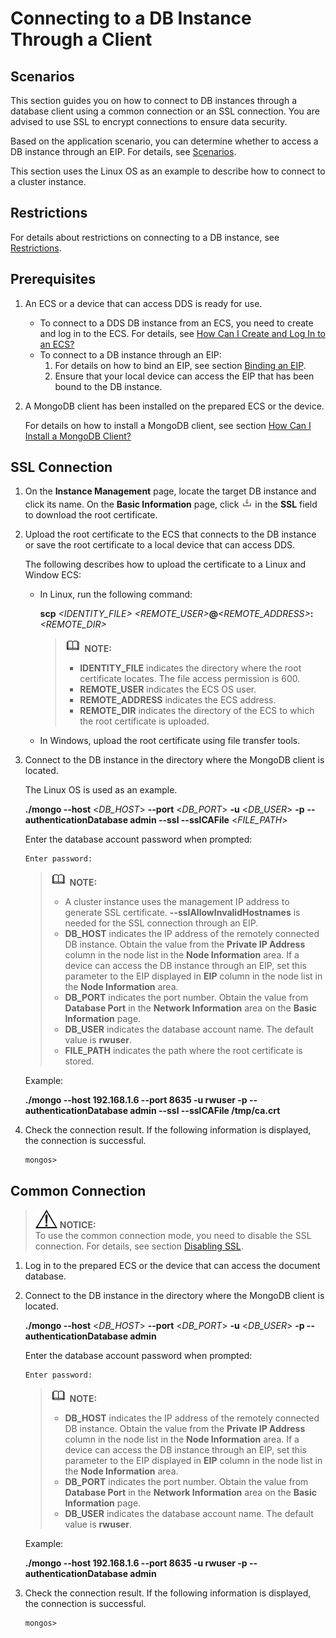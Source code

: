 # Connecting to a DB Instance Through a Client<a name="en-us_topic_0044018334"></a>

## **Scenarios**<a name="section46429645141251"></a>

This section guides you on how to connect to DB instances through a database client using a common connection or an SSL connection. You are advised to use SSL to encrypt connections to ensure data security.

Based on the application scenario, you can determine whether to access a DB instance through an EIP. For details, see  [Scenarios](binding-and-unbinding-an-eip(cluster).md#section055104935914).

This section uses the Linux OS as an example to describe how to connect to a cluster instance.

## Restrictions<a name="section135810251275"></a>

For details about restrictions on connecting to a DB instance, see  [Restrictions](restrictions(cluster).md).

## **Prerequisites**<a name="section12950115493212"></a>

1.  An ECS or a device that can access DDS is ready for use.
    -   To connect to a  DDS DB instance  from an ECS, you need to create and log in to the ECS. For details, see  [How Can I Create and Log In to an ECS?](how-can-i-create-and-log-in-to-an-ecs.md)
    -   To connect to a  DB instance  through an EIP:
        1.  For details on how to bind an EIP, see section  [Binding an EIP](binding-and-unbinding-an-eip(cluster).md#section3199593620428).
        2.  Ensure that your local device can access the EIP that has been bound to the DB instance.

2.  A MongoDB client has been installed on the prepared ECS or the device.

    For details on how to install a MongoDB client, see section  [How Can I Install a MongoDB Client?](how-can-i-install-a-mongodb-client.md)


## SSL Connection<a name="section1640311061419"></a>

1.  On the  **Instance Management**  page, locate the target DB instance and click its name. On the  **Basic Information**  page, click  ![](figures/download.png)  in the  **SSL**  field to download the root certificate.
2.  Upload the root certificate to the ECS that connects to the DB instance or save the root certificate to a local device that can access DDS.

    The following describes how to upload the certificate to a Linux and Window ECS:

    -   In Linux, run the following command:

        **scp** _<IDENTITY\_FILE\>_ _<REMOTE\_USER\>_**@**_<REMOTE\_ADDRESS\>_**:**_<REMOTE\_DIR\>_

        >![](public_sys-resources/icon-note.gif) **NOTE:**   
        >-   **IDENTITY\_FILE**  indicates the directory where the root certificate locates. The file access permission is 600.  
        >-   **REMOTE\_USER**  indicates the ECS OS user.  
        >-   **REMOTE\_ADDRESS**  indicates the ECS address.  
        >-   **REMOTE\_DIR**  indicates the directory of the ECS to which the root certificate is uploaded.  

    -   In Windows, upload the root certificate using file transfer tools.

3.  Connect to the DB instance in the directory where the MongoDB client is located.

    The Linux OS is used as an example.

    **./mongo --host**  <_DB\_HOST_\>  **--port**  <_DB\_PORT_\>  **-u**  <_DB\_USER_\>  **-p** **--authenticationDatabase admin --ssl --sslCAFile**  <_FILE\_PATH_\>

    Enter the database account password when prompted:

    ```
    Enter password:
    ```

    >![](public_sys-resources/icon-note.gif) **NOTE:**   
    >-   A cluster instance uses the management IP address to generate SSL certificate.  **--sslAllowInvalidHostnames**  is needed for the SSL connection through an EIP.  
    >-   **DB\_HOST**  indicates the IP address of the remotely connected DB instance. Obtain the value from the  **Private IP Address**  column in the node list in the  **Node Information**  area. If a device can access the DB instance through an EIP, set this parameter to the EIP displayed in  **EIP**  column in the node list in the  **Node Information**  area.  
    >-   **DB\_PORT**  indicates the port number. Obtain the value from  **Database Port**  in the  **Network Information**  area on the  **Basic Information**  page.  
    >-   **DB\_USER**  indicates the database account name. The default value is  **rwuser**.  
    >-   **FILE\_PATH**  indicates the path where the root certificate is stored.  

    Example:

    **./mongo --host 192.168.1.6 --port 8635 -u rwuser -p --authenticationDatabase admin --ssl --sslCAFile /tmp/ca.crt**

4.  Check the connection result. If the following information is displayed, the connection is successful.

    ```
    mongos>
    ```


## Common Connection<a name="sfc3bfb212a8440799f49320d91fc096c"></a>

>![](public_sys-resources/icon-notice.gif) **NOTICE:**   
>To use the common connection mode, you need to disable the SSL connection. For details, see section  [Disabling SSL](enabling-or-disabling-ssl(cluster).md#section4225593518277).  

1.  Log in to the prepared ECS or the device that can access the document database.
2.  Connect to the  DB instance  in the directory where the MongoDB client is located.

    **./mongo --host**  <_DB\_HOST_\>  **--port**  <_DB\_PORT_\>  **-u**  <_DB\_USER_\>  **-p --authenticationDatabase admin**

    Enter the database account password when prompted:

    ```
    Enter password:
    ```

    >![](public_sys-resources/icon-note.gif) **NOTE:**   
    >-   **DB\_HOST**  indicates the IP address of the remotely connected DB instance. Obtain the value from the  **Private IP Address**  column in the node list in the  **Node Information**  area. If a device can access the DB instance through an EIP, set this parameter to the EIP displayed in  **EIP**  column in the node list in the  **Node Information**  area.  
    >-   **DB\_PORT**  indicates the port number. Obtain the value from  **Database Port**  in the  **Network Information**  area on the  **Basic Information**  page.  
    >-   **DB\_USER**  indicates the database account name. The default value is  **rwuser**.  

    Example:

    **./mongo --host 192.168.1.6 --port 8635 -u rwuser -p --authenticationDatabase admin**

3.  Check the connection result. If the following information is displayed, the connection is successful.

    ```
    mongos>
    ```


